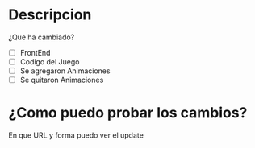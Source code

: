 # Descripcion
¿Que ha cambiado?

- [ ] FrontEnd
- [ ] Codigo del Juego
- [ ] Se agregaron Animaciones
- [ ] Se quitaron Animaciones

# ¿Como puedo probar los cambios?
En que URL y forma puedo ver el update
